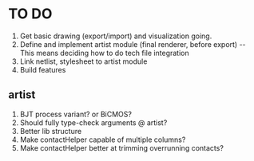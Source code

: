 # TO DO
1. Get basic drawing (export/import) and visualization going.
2. Define and implement artist module (final renderer, before export) -- This means deciding how to do tech file integration
3. Link netlist, stylesheet to artist module
4. Build features


## artist
1. BJT process variant? or BiCMOS?
2. Should fully type-check arguments @ artist?
3. Better lib structure
4. Make contactHelper capable of multiple columns?
5. Make contactHelper better at trimming overrunning contacts?
